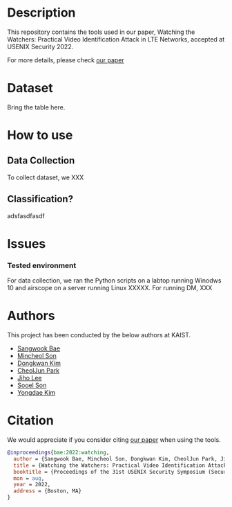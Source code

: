 # Description
This repository contains the tools used in our paper,
Watching the Watchers: Practical Video Identification Attack in LTE Networks,
accepted at USENIX Security 2022.

For more details, please check [our
paper](https://www.usenix.org/conference/usenixsecurity22/presentation/bae)

# Dataset

Bring the table here.


# How to use

## Data Collection

To collect dataset, we XXX

## Classification?

adsfasdfasdf


# Issues

### Tested environment

For data collection, we ran the Python scripts on a labtop running Winodws 10
and airscope on a server running Linux XXXXX.
For running DM, XXX

# Authors
This project has been conducted by the below authors at KAIST.
* [Sangwook Bae](https://sites.google.com/site/sangwookbae89)
* [Mincheol Son]()
* [Dongkwan Kim](https://0xdkay.me/)
* [CheolJun Park]()
* [Jiho Lee]()
* [Sooel Son](https://sites.google.com/site/ssonkaist/home)
* [Yongdae Kim](https://syssec.kaist.ac.kr/~yongdaek/)

# Citation
We would appreciate if you consider citing [our
paper](https://www.usenix.org/conference/usenixsecurity22/presentation/bae) when
using the tools.
```bibtex
@inproceedings{bae:2022:watching,
  author = {Sangwook Bae, Mincheol Son, Dongkwan Kim, CheolJun Park, Jiho Lee, Sooel Son, and Yongdae Kim},
  title = {Watching the Watchers: Practical Video Identification Attack in LTE Networks},
  booktitle = {Proceedings of the 31st USENIX Security Symposium (Security)},
  mon = aug,
  year = 2022,
  address = {Boston, MA}
}
```
